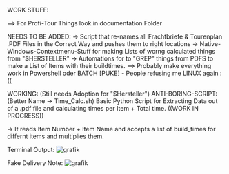 WORK STUFF:

==> For Profi-Tour Things look in documentation Folder

NEEDS TO BE ADDED:
-> Script that re-names all Frachtbriefe & Tourenplan .PDF Files in the Correct Way and pushes them to right locations
-> Native-Windows-Contextmenu-Stuff for making Lists of worng calculated things from "$HERSTELLER"
-> Automations for to "GREP" things from PDFS to make a List of Items with their buildtimes.
==> Probably make everything work in Powershell oder BATCH [PUKE] - People refusing me LINUX again :((
 

WORKING: (Still needs Adoption for "$Hersteller") 
ANTI-BORING-SCRIPT: (Better Name -> Time_Calc.sh)
Basic Python Script for Extracting Data out of a .pdf file and calculating times per Item + Total time. ((WORK IN PROGRESS))

-> It reads Item Number + Item Name and accepts a list of build_times for differnt items and multiplies them.


Terminal Output:
![grafik](https://github.com/user-attachments/assets/2d20f088-7bd2-4238-a5cc-6a1aea5506d6)



Fake Delivery Note:
![grafik](https://github.com/user-attachments/assets/2c998447-417f-433b-854c-bfe1cf59f8c3)


